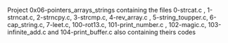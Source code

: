 Project 0x06-pointers_arrays_strings containing the files 0-strcat.c , 1-strncat.c, 2-strncpy.c, 3-strcmp.c, 4-rev_array.c ,  5-string_toupper.c, 6-cap_string.c, 7-leet.c, 100-rot13.c, 101-print_number.c , 102-magic.c, 103-infinite_add.c and 104-print_buffer.c also containing theirs codes
